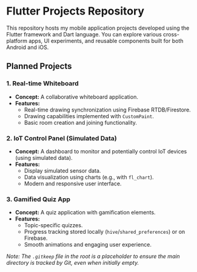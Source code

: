 # Flutter Projects Repository

This repository hosts my mobile application projects developed using the Flutter framework and Dart language. You can explore various cross-platform apps, UI experiments, and reusable components built for both Android and iOS.

## Planned Projects

### 1. Real-time Whiteboard
*   **Concept:** A collaborative whiteboard application.
*   **Features:**
    *   Real-time drawing synchronization using Firebase RTDB/Firestore.
    *   Drawing capabilities implemented with `CustomPaint`.
    *   Basic room creation and joining functionality.

### 2. IoT Control Panel (Simulated Data)
*   **Concept:** A dashboard to monitor and potentially control IoT devices (using simulated data).
*   **Features:**
    *   Display simulated sensor data.
    *   Data visualization using charts (e.g., with `fl_chart`).
    *   Modern and responsive user interface.

### 3. Gamified Quiz App
*   **Concept:** A quiz application with gamification elements.
*   **Features:**
    *   Topic-specific quizzes.
    *   Progress tracking stored locally (`hive`/`shared_preferences`) or on Firebase.
    *   Smooth animations and engaging user experience.

*Note: The `.gitkeep` file in the root is a placeholder to ensure the main directory is tracked by Git, even when initially empty.* 